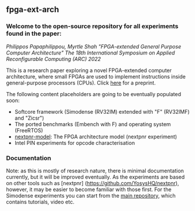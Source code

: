 ## fpga-ext-arch

### Welcome to the open-source repository for all experiments found in the paper:

_Philippos Papaphilippou, Myrtle Shah "FPGA-extended General Purpose Computer Architecture" The 18th International Symposium on Applied Reconfigurable Computing (ARC) 2022_

This is a research paper exploring a novel FPGA-extended computer architecture, where small FPGAs are used to implement instructions inside general-purpose processors (CPUs). Click [here](https://arxiv.org/pdf/2203.10359.pdf) for a preprint.

The following content placeholders are going to be eventually populated soon:

- Softcore framework (Simodense (RV32IM) extended with "F" (RV32IMF) and "Zicsr")
- The ported benchmarks (Embench with F) and operating system (FreeRTOS)
- [nextpnr-model](https://github.com/pphilippos/fpga-ext-arch/tree/main/nextpnr-model): The FPGA architecture model (nextpnr experiment)
- Intel PIN experiments for opcode characterisation


### Documentation

Note: as this is mostly of research nature, there is minimal documentation currently, but it will be improved eventually. As the experiments are based on other tools such as [nextpnr] (https://github.com/YosysHQ/nextpnr), however, it may be easier to become familiar with those first. For the Simodense experiments you can start from the [main repository](https://github.com/pphilippos/simodense), which contains tutorials, video etc.
